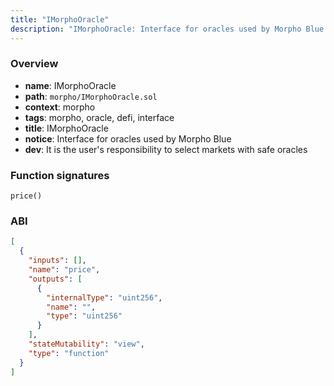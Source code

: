 ```yaml
---
title: "IMorphoOracle"
description: "IMorphoOracle: Interface for oracles used by Morpho Blue (It is the user's responsibility to select markets with safe oracles)"
---
```


### Overview

- **name**: IMorphoOracle
- **path**: `morpho/IMorphoOracle.sol`
- **context**: morpho
- **tags**: morpho, oracle, defi, interface
- **title**: IMorphoOracle
- **notice**: Interface for oracles used by Morpho Blue
- **dev**: It is the user's responsibility to select markets with safe oracles

### Function signatures

```
price()
```

### ABI

```json
[
  {
    "inputs": [],
    "name": "price",
    "outputs": [
      {
        "internalType": "uint256",
        "name": "",
        "type": "uint256"
      }
    ],
    "stateMutability": "view",
    "type": "function"
  }
]
```
